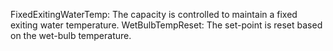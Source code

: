 ﻿FixedExitingWaterTemp: The capacity is controlled to maintain a fixed exiting water temperature.
WetBulbTempReset: The set-point is reset based on the wet-bulb temperature.
